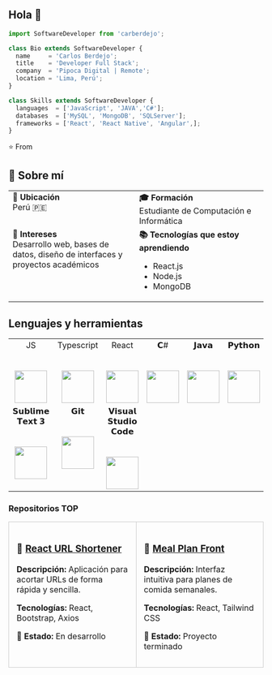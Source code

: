 ## Hola 👋

```js
import SoftwareDeveloper from 'carberdejo';

class Bio extends SoftwareDeveloper {
  name     = 'Carlos Berdejo';
  title    = 'Developer Full Stack';
  company  = 'Pipoca Digital | Remote';
  location = 'Lima, Perú';
}

class Skills extends SoftwareDeveloper {
  languages  = ['JavaScript', 'JAVA','C#'];
  databases  = ['MySQL', 'MongoDB', 'SQLServer'];
  frameworks = ['React', 'React Native', 'Angular',];
}
```

⭐️ From 

## 💬 Sobre mí

<table>
  <tr>
    <td width="300px" valign="top">
      <b>📍 Ubicación</b><br>
      Perú 🇵🇪
    </td>
    <td width="300px" valign="top">
      <b>🎓 Formación</b><br>
      Estudiante de Computación e Informática
    </td>
  </tr>
  <tr>
    <td width="300px" valign="top">
      <b>🚀 Intereses</b><br>
      Desarrollo web, bases de datos, diseño de interfaces y proyectos académicos
    </td>
    <td width="300px" valign="top">
      <b>📚 Tecnologías que estoy aprendiendo</b><br>
      <ul>
        <li>React.js</li>
        <li>Node.js</li>
        <li>MongoDB</li>
      </ul>
    </td>
  </tr>
</table>

## Lenguajes y herramientas

<table>
  <tbody>
    <tr valign="top" >
      <td width="25%" align="center">
        <span>JS</span><br><br><br>
        <img height="64px" src="https://cdn.svgporn.com/logos/javascript.svg">
      </td>
      <td width="25%" align="center">
        <span>Typescript</span><br><br><br>
        <img height="64px" src="https://upload.wikimedia.org/wikipedia/commons/4/4c/Typescript_logo_2020.svg">
      </td>
      <td width="25%" align="center">
        <span>React</span><br><br><br>
        <img height="64px" src="https://cdn.svgporn.com/logos/react.svg">
      </td>
      <td width="25%" align="center">
        <span>𝗖#</span><br><br><br>
        <img height="64px" src="https://thinkotb.b-cdn.net/wp-content/uploads/2023/01/c-4.svg">
      </td>
      <td width="25%" align="center">
        <span>  𝗝𝗮𝘃𝗮  </span><br><br><br>
        <img height="64px" src="https://1000marcas.net/wp-content/uploads/2020/11/Java-logo.png">
      </td>
      <td width="25%" align="center">
        <span>𝗣𝘆𝘁𝗵𝗼𝗻</span><br><br><br>
        <img height="64px" src="https://cdn.svgporn.com/logos/nodejs.svg">
      </td>
    </tr>
    <tr valign="top">
      <td width="25%" align="center">
        <span>𝗦𝘂𝗯𝗹𝗶𝗺𝗲 𝗧𝗲𝘅𝘁 𝟯</span><br><br><br>
        <img height="64px" src="https://cdn.worldvectorlogo.com/logos/javascript.svg">
      </td>
      <td width="25%" align="center">
        <span>𝗚𝗶𝘁</span><br><br><br>
        <img height="64px" src="https://cdn.svgporn.com/logos/git-icon.svg">
      </td>
      <td width="25%" align="center">
        <span>𝗩𝗶𝘀𝘂𝗮𝗹 𝗦𝘁𝘂𝗱𝗶𝗼 𝗖𝗼𝗱𝗲</span><br><br><br>
        <img height="64px" src="https://cdn.svgporn.com/logos/visual-studio-code.svg">
      </td>
    </tr>
  </tbody>
</table>

### Repositorios TOP


<table>
  <tr>
    <td width="50%" style="border: 1px solid #ccc; padding: 15px; border-radius: 10px;" valign="top">
      <h3>🔗 <a href="https://github.com/veroMoreno/react-url-shortener-front">React URL Shortener</a></h3>
      <p><strong>Descripción:</strong> Aplicación para acortar URLs de forma rápida y sencilla.</p>
      <p><strong>Tecnologías:</strong> React, Bootstrap, Axios</p>
      <p><strong>📁 Estado:</strong> En desarrollo</p>
    </td>
    <td width="50%" style="border: 1px solid #ccc; padding: 15px; border-radius: 10px;" valign="top">
      <h3>🥗 <a href="https://github.com/veroMoreno/mealplan-front">Meal Plan Front</a></h3>
      <p><strong>Descripción:</strong> Interfaz intuitiva para planes de comida semanales.</p>
      <p><strong>Tecnologías:</strong> React, Tailwind CSS</p>
      <p><strong>📁 Estado:</strong> Proyecto terminado</p>
    </td>
  </tr>
</table>



<!--
**carberdejo/carberdejo** is a ✨ _special_ ✨ repository because its `README.md` (this file) appears on your GitHub profile.

Here are some ideas to get you started:

- 🔭 I’m currently working on ...
- 🌱 I’m currently learning ...
- 👯 I’m looking to collaborate on ...
- 🤔 I’m looking for help with ...
- 💬 Ask me about ...
- 📫 How to reach me: ...
- 😄 Pronouns: ...
- ⚡ Fun fact: ...
-->
